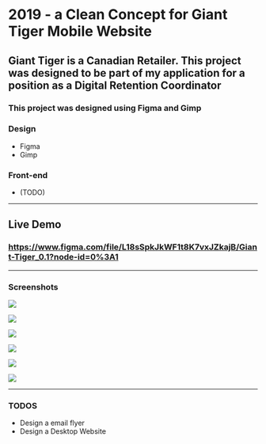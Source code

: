 # 2019 -  a Clean Concept for Giant Tiger  Mobile Website

## Giant Tiger is a Canadian Retailer. This project was designed to be part of my application for a position as a Digital Retention Coordinator

### This project was designed using Figma and Gimp

### Design

- Figma
- Gimp

### Front-end

- (TODO)

---

## Live Demo

### https://www.figma.com/file/L18sSpkJkWF1t8K7vxJZkajB/Giant-Tiger_0.1?node-id=0%3A1

---

### Screenshots

![](catalog.png)

![](menu.png)

![](product_1.png)

![](product_2.png)

![](product_3.png)

![](cart.png)

---

### TODOS

- Design a email flyer
- Design a Desktop Website
